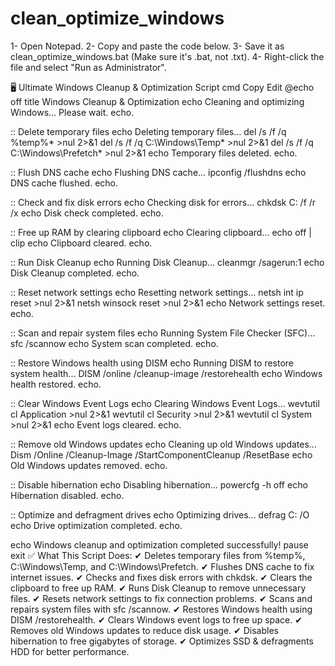 # clean_optimize_windows

1- Open Notepad.
2- Copy and paste the code below.
3- Save it as clean_optimize_windows.bat (Make sure it's .bat, not .txt).
4- Right-click the file and select "Run as Administrator".

🖥 Ultimate Windows Cleanup & Optimization Script
cmd
Copy
Edit
@echo off
title Windows Cleanup & Optimization
echo Cleaning and optimizing Windows... Please wait.
echo.

:: Delete temporary files
echo Deleting temporary files...
del /s /f /q %temp%\* >nul 2>&1
del /s /f /q C:\Windows\Temp\* >nul 2>&1
del /s /f /q C:\Windows\Prefetch\* >nul 2>&1
echo Temporary files deleted.
echo.

:: Flush DNS cache
echo Flushing DNS cache...
ipconfig /flushdns
echo DNS cache flushed.
echo.

:: Check and fix disk errors
echo Checking disk for errors...
chkdsk C: /f /r /x
echo Disk check completed.
echo.

:: Free up RAM by clearing clipboard
echo Clearing clipboard...
echo off | clip
echo Clipboard cleared.
echo.

:: Run Disk Cleanup
echo Running Disk Cleanup...
cleanmgr /sagerun:1
echo Disk Cleanup completed.
echo.

:: Reset network settings
echo Resetting network settings...
netsh int ip reset >nul 2>&1
netsh winsock reset >nul 2>&1
echo Network settings reset.
echo.

:: Scan and repair system files
echo Running System File Checker (SFC)...
sfc /scannow
echo System scan completed.
echo.

:: Restore Windows health using DISM
echo Running DISM to restore system health...
DISM /online /cleanup-image /restorehealth
echo Windows health restored.
echo.

:: Clear Windows Event Logs
echo Clearing Windows Event Logs...
wevtutil cl Application >nul 2>&1
wevtutil cl Security >nul 2>&1
wevtutil cl System >nul 2>&1
echo Event logs cleared.
echo.

:: Remove old Windows updates
echo Cleaning up old Windows updates...
Dism /Online /Cleanup-Image /StartComponentCleanup /ResetBase
echo Old Windows updates removed.
echo.

:: Disable hibernation
echo Disabling hibernation...
powercfg -h off
echo Hibernation disabled.
echo.

:: Optimize and defragment drives
echo Optimizing drives...
defrag C: /O
echo Drive optimization completed.
echo.

echo Windows cleanup and optimization completed successfully!
pause
exit
✅ What This Script Does:
✔ Deletes temporary files from %temp%, C:\Windows\Temp, and C:\Windows\Prefetch.
✔ Flushes DNS cache to fix internet issues.
✔ Checks and fixes disk errors with chkdsk.
✔ Clears the clipboard to free up RAM.
✔ Runs Disk Cleanup to remove unnecessary files.
✔ Resets network settings to fix connection problems.
✔ Scans and repairs system files with sfc /scannow.
✔ Restores Windows health using DISM /restorehealth.
✔ Clears Windows event logs to free up space.
✔ Removes old Windows updates to reduce disk usage.
✔ Disables hibernation to free gigabytes of storage.
✔ Optimizes SSD & defragments HDD for better performance.
